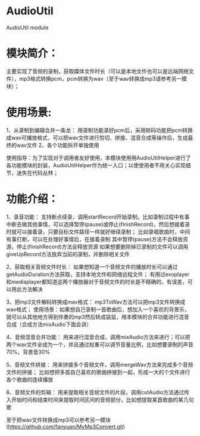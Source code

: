 # AudioUtil
AudioUtil  module


模块简介：
================================================

主要实现了音频的录制，获取媒体文件时长（可以是本地文件也可以是远端网络文件），mp3格式转换pcm，pcm转换为wav（至于wav转换成mp3请参考另一模块）；

使用场景:
================================================

1、从录制到编辑合并一条龙：
   用录制功能录好pcm后，采用转码功能把pcm转换成wav可播放格式，可以把wav文件进行剪切、拼接、混音合成等操作后，生成最终的wav文件
2、各个功能拆开单独使用

使用指导：为了实现对于调用者友好使用，本模块使用用AudioUtilHelper进行了各功能模块的封装，AudioUtilHelper作为统一入口；以使使用者不用关心实现细节，迷失在代码丛林；

功能介绍：
================================================
1、录音功能：
           支持断点续录，调用startRecord开始录制，比如录制过程中有事中断去做其他事情，可以选择暂停(pause)或停止(finishRecord)，然后想接着录时就可以接着录，只要目标文件路径一样就好继续录制；
           比如录唱歌曲时，中间有事打断，可以在处理好事情后，在接着录制
           其中暂停(pause)方法不会释放资源，停止(finishRecord)方法会释放资源
           如果想要删除掉已录制的文件可以调用giveUpRecord方法放弃当前的录制，并删除相关文件

2、获取相关音频文件时长：
           如果想知道一个音频文件的播放时长可以通过getAudioDuration方法获取，支持本地文件和网络远程文件；
           有用过exoplayer和mediaplayer都知道这两个播放器对于音频文件的时长是不精确的，有误差，可以用此方法解决

3、把mp3文件解码转换成mav格式：
           mp3ToWav方法可以把mp3文件转换成wav格式；
           使用场景：如果想自己录制一首歌曲后，想加入一个喜欢的背景乐，就可以从其他地方得到伴奏的mp3然后转成袋鼠，用本模块的合并功能进行混音合成（合成方法mixAudio下面会讲）

4、音频混音合并功能：
           用来进行混音合成，调用mixAudio方法来进行；可以把两个wav文件全成为一个，并且通过权重可以调节音量比例，比如想要录制的声音70%，背景音30%
        
5、音频文件拼接：
           用来拼接多个音频文件，调用mergeWav方法来完成多个音频文件的拼接；
           比如想把多首自己喜欢的歌曲拼接到一起，形成一大的个文件进行各个歌曲的连续播放
        
6、音频文件的剪辑：
           用来提取相关音频文件的片段，调用cutAudio方法通过传入开始时间和结束时间来提取时间区间的音频部分，比如想提取某首歌曲的某几句歌

至于把wav文件转换成mp3可以参考另一模块(https://github.com/fanyuan/MyMp3Convert.git)
